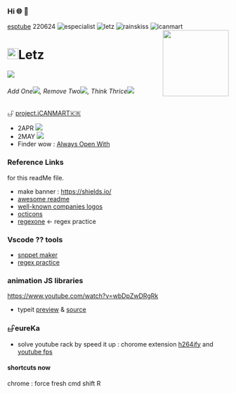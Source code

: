 ### Hi 🌐  👋 
[esptube](https://www.especialist.org/youtube) 220624
![especialist](https://img.shields.io/badge/0-especialist.org-black) 
![letz](https://img.shields.io/badge/1-letz-blue)
![rainskiss](https://img.shields.io/badge/2-rainskiss-green)
![icanmart](https://img.shields.io/badge/3-icanmart-critical)
<img align="right" src="https://avatars.githubusercontent.com/u/22319355?v=4" width="150" />
<h1><img src="https://icongr.am/octicons/chevron-right.svg?size=128&color=currentColor" width="25">Letz </h1>
<div>
<a href="https://twitter.com/home"><img src="https://img.shields.io/twitter/url?url=https%3A%2F%2Fgithub.com%2Fletz0703%2Fletz0703%2Fblob%2Fmaster%2FREADME.md"></a>


</div>
<h6> 
 Add One<img src="https://icongr.am/octicons/plus.svg?size=20px&color=0969DA">, 
 Remove Two<img src="https://icongr.am/octicons/trashcan.svg?size=20px&color=0969DA">, 
 Think Thrice<img src="https://icongr.am/octicons/link.svg?size=20px&color=0969DA">
</h6>



𖦣 <a href="https://github.com/users/letz0703/projects/1/views/1">project.iCANMART🇰🇷</a>
- 2APR <a href="https://www.udemy.com/home/my-courses/learning/"><img src="https://img.shields.io/badge/learning-js-red"></a>
- 2MAY <img src="https://img.shields.io/badge/learning-nodejs-yellow">
- Finder wow : [Always Open With](https://youtu.be/5B2kPVvyjbU?list=PLo-kPya_Ww2zMWvqbdy1uoJ0IrJ2xyVQG&t=194)
### Reference Links 
for this readMe file.
 - make banner : https://shields.io/ 
 - [awesome readme](https://github.com/abhisheknaiidu/awesome-github-profile-readme)
 - [well-known companies logos](https://simpleicons.org)
 - [octicons](https://icongr.am/octicons)
 - [regexone](https://regexone.com/) ← regex practice

### Vscode ?? tools
- [snppet maker](https://snippet-generator.app/)
- [regex practice](https://regexr.com/5mhou)

### animation JS libraries
https://www.youtube.com/watch?v=wbDpZwDRgRk
* typeit [preview](https://www.especialist.org/typeit/) & [source](https://github.com/letz0703/typeit)

### 𖦣eureKa  
- solve youtube rack by speed it up : chorome extension 
[h264ify](https://chrome.google.com/webstore/detail/h264ify/aleakchihdccplidncghkekgioiakgal?hl=ko) and [youtube fps](https://chrome.google.com/webstore/detail/youtube-auto-hd-%20-fps/fcphghnknhkimeagdglkljinmpbagone)

#### shortcuts now
chrome : force fresh cmd shift R
